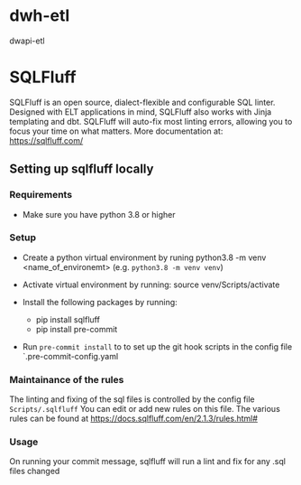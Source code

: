 # dwh-etl
dwapi-etl


# SQLFluff
SQLFluff is an open source, dialect-flexible and configurable SQL linter. Designed with ELT applications in mind, SQLFluff also works with Jinja templating and dbt. SQLFluff will auto-fix most linting errors, allowing you to focus your time on what matters. More documentation at: https://sqlfluff.com/

## Setting up sqlfluff locally
### Requirements
- Make sure you have python 3.8 or higher
### Setup
- Create a python virtual environment by runing python3.8 -m venv <name_of_environemt> (e.g. `python3.8 -m venv venv`)
- Activate virtual environment by running: source venv/Scripts/activate
- Install the following packages by running:
    - pip install sqlfluff
    - pip install pre-commit

- Run `pre-commit install` to to set up the git hook scripts in the config file `.pre-commit-config.yaml

### Maintainance of the rules
The linting and fixing of the sql files is controlled by the config file `Scripts/.sqlfluff` 
You can edit or add new rules on this file. The various rules can be found at https://docs.sqlfluff.com/en/2.1.3/rules.html#

### Usage
On running your commit message, sqlfluff will run a lint and fix for any .sql files changed 